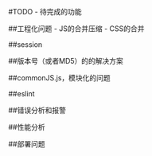 #TODO
	- 待完成的功能


##工程化问题
	- JS的合并压缩
	- CSS的合并


##session


##版本号（或者MD5）的的解决方案


##commonJS.js，模块化的问题


##eslint


##错误分析和报警


##性能分析


##部署问题